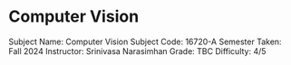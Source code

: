 # Computer Vision
Subject Name: Computer Vision
Subject Code: 16720-A
Semester Taken: Fall 2024
Instructor: Srinivasa Narasimhan
Grade: TBC
Difficulty: 4/5
